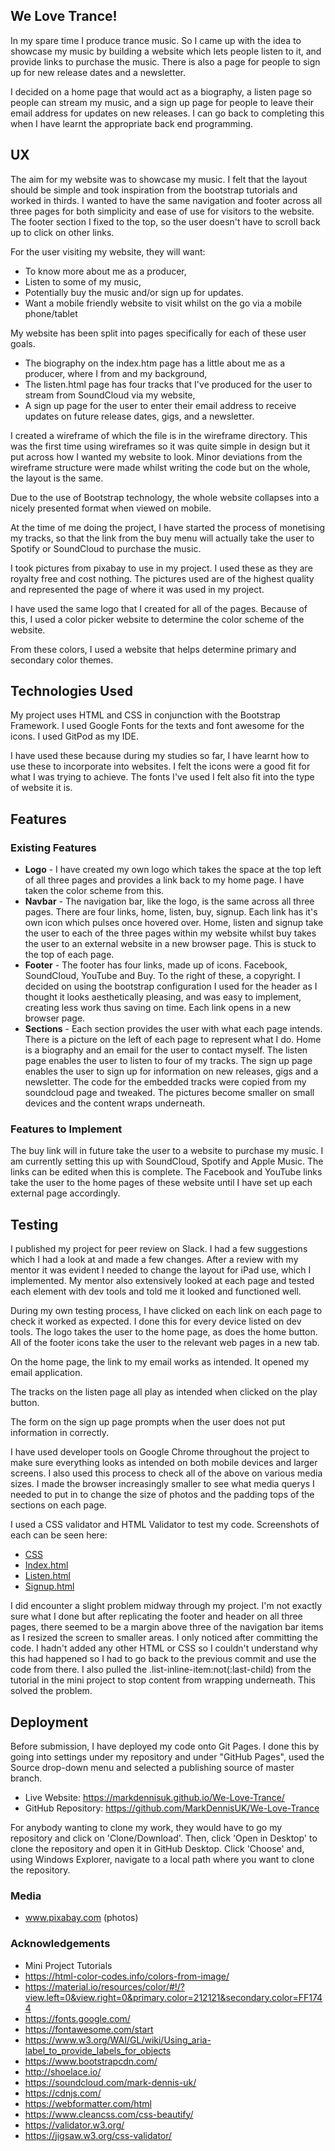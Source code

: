 ## We Love Trance!

In my spare time I produce trance music. So I came up with the idea to showcase my music by building a website which lets people listen to it, and provide links to purchase the music. There is also a page for people to sign up for new release dates and a newsletter.

I decided on a home page that would act as a biography, a listen page so people can stream my music, and a sign up page for people to leave their email address for updates on new releases. I can go back to completing this when I have learnt the appropriate back end programming.

## UX

The aim for my website was to showcase my music. I felt that the layout should be simple and took inspiration from the bootstrap tutorials and worked in thirds. I wanted to have the same navigation and footer across all three pages for both simplicity and ease of use for visitors to the website. The footer section I fixed to the top, so the user doesn't have to scroll back up to click on other links.

For the user visiting my website, they will want:

  * To know more about me as a producer,
  * Listen to some of my music,
  * Potentially buy the music and/or sign up for updates.
  * Want a mobile friendly website to visit whilst on the go via a mobile phone/tablet
  
My website has been split into pages specifically for each of these user goals. 

  * The biography on the index.htm page has a little about me as a producer, where I from and my background,
  * The listen.html page has four tracks that I've produced for the user to stream from SoundCloud via my website,
  * A sign up page for the user to enter their email address to receive updates on future release dates, gigs, and a newsletter.

I created a wireframe of which the file is in the wireframe directory. This was the first time using wireframes so it was quite simple in design but it put across how I wanted my website to look. Minor deviations from the wireframe structure were made whilst writing the code but on the whole, the layout is the same.

Due to the use of Bootstrap technology, the whole website collapses into a nicely presented format when viewed on mobile. 

At the time of me doing the project, I have started the process of monetising my tracks, so that the link from the buy menu will actually take the user to Spotify or SoundCloud to purchase the music.

I took pictures from pixabay to use in my project. I used these as they are royalty free and cost nothing. The pictures used are of the highest quality and represented the page of where it was used in my project.

I have used the same logo that I created for all of the pages. Because of this, I used a color picker website to determine the color scheme of the website.
 
From these colors, I used a website that helps determine primary and secondary color themes.

## Technologies Used

My project uses HTML and CSS in conjunction with the Bootstrap Framework. I used Google Fonts for the texts and font awesome for the icons. I used GitPod as my IDE.
 
I have used these because during my studies so far, I have learnt how to use these to incorporate into websites. I felt the icons were a good fit for what I was trying to achieve. The fonts I've used I felt also fit into the type of website it is.

## Features

### Existing Features

 * **Logo** - I have created my own logo which takes the space at the top left of all three pages and provides a link back to my home page. I have taken the color scheme from this.
 * **Navbar** - The navigation bar, like the logo, is the same across all three pages. There are four links, home, listen, buy, signup. Each link has it's own icon which pulses once hovered over. Home, listen and signup take the user to each of the three pages within my website whilst buy takes the user to an external website in a new browser page. This is stuck to the top of each page.
 * **Footer** - The footer has four links, made up of icons. Facebook, SoundCloud, YouTube and Buy. To the right of these, a copyright. I decided on using the bootstrap configuration I used for the header as I thought it looks aesthetically pleasing, and was easy to implement, creating less work thus saving on time. Each link opens in a new browser page.
 * **Sections** - Each section provides the user with what each page intends. There is a picture on the left of each page to represent what I do. Home is a biography and an email for the user to contact myself. The listen page enables the user to listen to four of my tracks. The sign up page enables the user to sign up for information on new releases, gigs and a newsletter. The code for the embedded tracks were copied from my soundcloud page and tweaked. The pictures become smaller on small devices and the content wraps underneath.
 
### Features to Implement

The buy link will in future take the user to a website to purchase my music. I am currently setting this up with SoundCloud, Spotify and Apple Music. The links can be edited when this is complete. The Facebook and YouTube links take the user to the home pages of these website until I have set up each external page accordingly.

## Testing

I published my project for peer review on Slack. I had a few suggestions which I had a look at and made a few changes. After a review with my mentor it was evident I needed to change the layout for iPad use, which I implemented. My mentor also extensively looked at each page and tested each element with dev tools and told me it looked and functioned well.

During my own testing process, I have clicked on each link on each page to check it worked as expected. I done this for every device listed on dev tools. The logo takes the user to the home page, as does the home button. All of the footer icons take the user to the relevant web pages in a new tab.

On the home page, the link to my email works as intended. It opened my email application.

The tracks on the listen page all play as intended when clicked on the play button.

The form on the sign up page prompts when the user does not put information in correctly.

I have used developer tools on Google Chrome throughout the project to make sure everything looks as intended on both mobile devices and larger screens. I also used this process to check all of the above on various media sizes. I made the browser increasingly smaller to see what media querys I needed to put in to change the size of photos and the padding tops of the sections on each page.

I used a CSS validator and HTML Validator to test my code. Screenshots of each can be seen here:

 * [CSS](https://ibb.co/s55VpFp) 
 * [Index.html](https://ibb.co/4tKY9cM)
 * [Listen.html](https://ibb.co/4sxGxbC)
 * [Signup.html](https://ibb.co/ZWWyRHy)

I did encounter a slight problem midway through my project. I'm not exactly sure what I done but after replicating the footer and header on all three pages, there seemed to be a margin above three of the navigation bar items as I resized the screen to smaller areas. I only noticed after committing the code. I hadn't added any other HTML or CSS so I couldn't understand why this had happened so I had to go back to the previous commit and use the code from there. I also pulled the .list-inline-item:not(:last-child) from the tutorial in the mini project to stop content from wrapping underneath. This solved the problem. 

## Deployment

Before submission, I have deployed my code onto Git Pages. I done this by going into settings under my repository and under "GitHub Pages", used the Source drop-down menu and selected a publishing source of master branch.

 * Live Website: https://markdennisuk.github.io/We-Love-Trance/
 * GitHub Repository: https://github.com/MarkDennisUK/We-Love-Trance
 
For anybody wanting to clone my work, they would have to go my repository and click on 'Clone/Download'. Then, click 'Open in Desktop' to clone the repository and open it in GitHub Desktop. Click 'Choose' and, using Windows Explorer, navigate to a local path where you want to clone the repository.


### Media

 * www.pixabay.com (photos)

### Acknowledgements

 * Mini Project Tutorials
 * https://html-color-codes.info/colors-from-image/
 * https://material.io/resources/color/#!/?view.left=0&view.right=0&primary.color=212121&secondary.color=FF1744
 * https://fonts.google.com/
 * https://fontawesome.com/start
 * https://www.w3.org/WAI/GL/wiki/Using_aria-label_to_provide_labels_for_objects
 * https://www.bootstrapcdn.com/
 * http://shoelace.io/
 * https://soundcloud.com/mark-dennis-uk/
 * https://cdnjs.com/
 * https://webformatter.com/html
 * https://www.cleancss.com/css-beautify/
 * https://validator.w3.org/
 * https://jigsaw.w3.org/css-validator/
